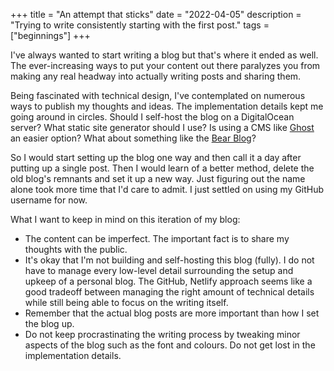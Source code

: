 +++
title = "An attempt that sticks"
date = "2022-04-05"
description = "Trying to write consistently starting with the first post."
tags = ["beginnings"]
+++

I've always wanted to start writing a blog but that's where it ended as well. The ever-increasing ways to put your content out there paralyzes you from making any real headway into actually writing posts and sharing them. 

Being fascinated with technical design, I've contemplated on numerous ways to publish my thoughts and ideas. The implementation details kept me going around in circles. Should I self-host the blog on a DigitalOcean server? What static site generator should I use? Is using a CMS like [Ghost](https://ghost.org/) an easier option? What about something like the [Bear Blog](https://bearblog.dev/)?
 
So I would start setting up the blog one way and then call it a day after putting up a single post. Then I would learn of a better method, delete the old blog's remnants and set it up a new way. Just figuring out the name alone took more time that I'd care to admit. I just settled on using my GitHub username for now.

What I want to keep in mind on this iteration of my blog: 
- The content can be imperfect. The important fact is to share my thoughts with the public.
- It's okay that I'm not building and self-hosting this blog (fully). I do not have to manage every low-level detail surrounding the setup and upkeep of a personal blog. The GitHub, Netlify approach seems like a good tradeoff between managing the right amount of technical details while still being able to focus on the writing itself.
- Remember that the actual blog posts are more important than how I set the blog up.
- Do not keep procrastinating the writing process by tweaking minor aspects of the blog such as the font and colours. Do not get lost in the implementation details.
